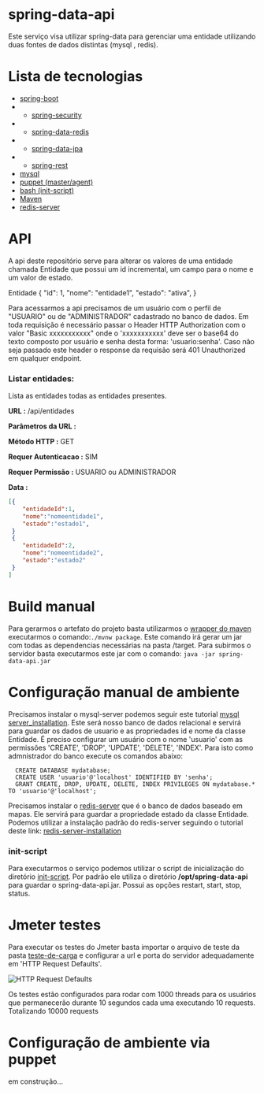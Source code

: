 # spring-data-api

Este serviço visa utilizar spring-data para gerenciar uma entidade utilizando duas fontes de dados distintas (mysql , redis).

# Lista de tecnologias

* [spring-boot](https://spring.io/projects/spring-boot)
* * [spring-security](https://spring.io/projects/spring-security)
* * [spring-data-redis](https://spring.io/projects/spring-data-redis)
* * [spring-data-jpa](https://spring.io/projects/spring-data-jpa)
* * [spring-rest](https://spring.io/guides/gs/rest-service/)
* [mysql](https://dev.mysql.com/downloads/mysql/)
* [puppet (master/agent)](https://puppet.com/docs/puppet/5.3/quick_start_master_agent_communication.html)
* [bash (init-script)](https://pt.wikipedia.org/wiki/Shell_script)
* [Maven](https://maven.apache.org/install.html)
* [redis-server](https://redis.io/documentation)

# API

A api deste repositório serve para alterar os valores de uma entidade chamada Entidade que possui um id incremental, um campo para o nome e um valor de estado. 

Entidade {
  "id": 1,
  "nome": "entidade1",
  "estado": "ativa",
}

Para acessarmos a api precisamos de um usuário com o perfil de "USUARIO" ou de "ADMINISTRADOR" cadastrado no banco de dados. Em toda requisição é necessário passar o Header HTTP Authorization com o valor "Basic xxxxxxxxxxx" onde o 'xxxxxxxxxxx' deve ser o base64 do texto composto por usuário e senha desta forma: 'usuario:senha'. Caso não seja passado este header o response da requisão será 401 Unauthorized em qualquer endpoint.

### Listar entidades:
Lista as entidades todas as entidades presentes.

**URL :** /api/entidades

**Parâmetros da URL :** 

**Método HTTP :** GET

**Requer Autenticacao :** SIM

**Requer Permissão :** USUARIO ou ADMINISTRADOR

**Data :** 
```json
[{
    "entidadeId":1,
    "nome":"nomeentidade1",
    "estado":"estado1",
 }
 {  
    "entidadeId":2,
    "nome":"nomeentidade2",
    "estado":"estado2"
 }
]
```

# Build manual

Para gerarmos o artefato do projeto basta utilizarmos o [wrapper do maven](https://github.com/takari/maven-wrapper) executarmos o comando:`./mvnw package`.
Este comando irá gerar um jar com todas as dependencias necessárias na pasta /target. 
Para subirmos o servidor basta executarmos este jar com o comando: `java -jar spring-data-api.jar`

# Configuração manual de ambiente

Precisamos instalar o mysql-server podemos seguir este tutorial [mysql server_installation](https://dev.mysql.com/doc/mysql-apt-repo-quick-guide/en/).
Este será nosso banco de dados relacional e servirá para guardar os dados de usuario e as propriedades id e nome da classe Entidade.
É preciso configurar um usuário com o nome 'usuario' com as permissões 'CREATE', 'DROP', 'UPDATE', 'DELETE', 'INDEX'.
Para isto como admnistrador do banco execute os comandos abaixo:
```mysql
  CREATE DATABASE mydatabase;
  CREATE USER 'usuario'@'localhost' IDENTIFIED BY 'senha';
  GRANT CREATE, DROP, UPDATE, DELETE, INDEX PRIVILEGES ON mydatabase.* TO 'usuario'@'localhost';
```

Precisamos instalar o [redis-server](https://redis.io/topics/quickstart) que é o banco de dados baseado em mapas.
Ele servirá para guardar a propriedade estado da classe Entidade.
Podemos utilizar a instalação padrão do redis-server seguindo o tutorial deste link: [redis-server-installation](https://redis.io/topics/quickstart)

### init-script

Para executarmos o serviço podemos utilizar o script de inicialização do diretório [init-script](https://github.com/jeansfelix/spring-data-api/tree/master/init-script). 
Por padrão ele utiliza o diretório **/opt/spring-data-api** para guardar o spring-data-api.jar. 
Possui as opções restart, start, stop, status.

# Jmeter testes
Para executar os testes do Jmeter basta importar o arquivo de teste da pasta [teste-de-carga](https://github.com/jeansfelix/spring-data-api/tree/master/teste-de-carga) e configurar a url e porta do servidor adequadamente em 'HTTP Request Defaults'.

![HTTP Request Defaults](http://oi64.tinypic.com/ortiz8.jpg)

Os testes estão configurados para rodar com 1000 threads para os usuários que permanecerão durante 10 segundos cada uma executando 10 requests. Totalizando 10000 requests 

# Configuração de ambiente via puppet
em construção...


